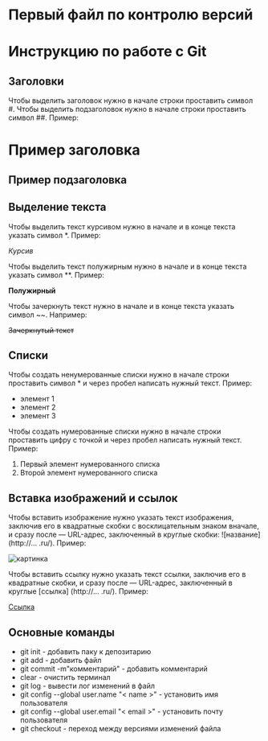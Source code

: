# Первый файл по контролю версий

# Инструкцию по работе с Git

## Заголовки

Чтобы выделить заголовок нужно в начале строки проставить символ #. Чтобы выделить подзаголовок нужно в начале строки проставить символ ##. Пример:

# Пример заголовка

## Пример подзаголовка

## Выделение текста

Чтобы выделить текст курсивом нужно в начале и в конце текста указать символ *. Пример:

*Курсив*

Чтобы выделить текст полужирным нужно в начале и в конце текста указать символ **. Пример:

**Полужирный**

Чтобы зачеркнуть текст нужно в начале и в конце текста указать символ ~~. Например:

~~Зачеркнутый текст~~

## Списки

Чтобы создать ненумерованные списки нужно в начале строки проставить символ * и через пробел написать нужный текст. Пример:

* элемент 1
* элемент 2
* элемент 3

Чтобы создать нумерованные списки нужно в начале строки проставить цифру с точкой и через пробел написать нужный текст. Пример:

1. Первый элемент нумерованного списка
2. Второй элемент нумерованного списка

## Вставка изображений и ссылок

Чтобы вставить изображение нужно указать текст изображения, заключив его в квадратные скобки с восклицательным знаком вначале, и сразу после — URL-адрес, заключенный в круглые скобки: ![название] (http://... .ru/).
 Пример:

![картинка](https://miro.medium.com/max/1400/1*bvMUGHtl8oJP5rZPV7X8eg.png)

Чтобы вставить ссылку нужно указать текст ссылки, заключив его в квадратные скобки, и сразу после — URL-адрес, заключенный в круглые [cсылка] (http://... .ru/). Пример:

[Ссылка](https://learnxinyminutes.com/docs/ru-ru/markdown-ru/#links)

## Основные команды

* git init - добавить паку к депозитарию
* git add - добавить файл
* git commit -m"комментарий" - добавить комментарий
* clear - очистить терминал
* git log - вывести лог изменений в файл
* git config --global user.name "< name >" - установить имя пользователя
* git config --global user.email "< email >" - установить почту пользователя
* git checkout - переход между версиями изменений файла